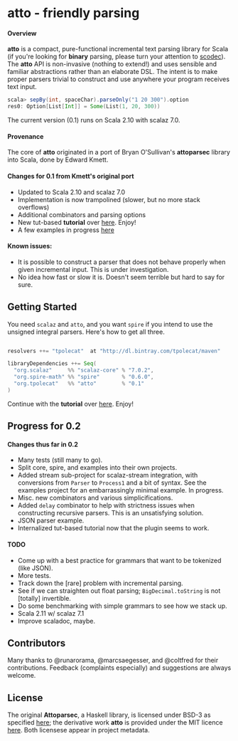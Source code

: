 # atto - friendly parsing

#### Overview

**atto** is a compact, pure-functional incremental text parsing library for Scala (if you're looking for **binary** parsing, please turn your attention to [scodec](https://github.com/scodec/scodec)). The **atto** API is non-invasive (nothing to extend!) and uses sensible and familiar abstractions rather than an elaborate DSL. The intent is to make proper parsers trivial to construct and use anywhere your program receives text input.

```scala
scala> sepBy(int, spaceChar).parseOnly("1 20 300").option
res0: Option[List[Int]] = Some(List(1, 20, 300))
```

The current version (0.1) runs on Scala 2.10 with scalaz 7.0.

#### Provenance

The core of **atto** originated in a port of Bryan O'Sullivan's **attoparsec** library into Scala, done by Edward Kmett.


#### Changes for 0.1 from Kmett's original port

   * Updated to Scala 2.10 and scalaz 7.0
   * Implementation is now trampolined (slower, but no more stack overflows)
   * Additional combinators and parsing options
   * New tut-based **tutorial** over [here](https://github.com/tpolecat/tut/blob/master/out/Atto.md). Enjoy!
   * A few examples in progress [here](example/src/main/scala/atto/example/)

#### Known issues:

   * It is possible to construct a parser that does not behave properly when given incremental input. This is under investigation.
   * No idea how fast or slow it is. Doesn't seem terrible but hard to say for sure.

## Getting Started

You need `scalaz` and `atto`, and you want `spire` if you intend to use the unsigned integral parsers. Here's how to get all three.

```scala

resolvers ++= "tpolecat"  at "http://dl.bintray.com/tpolecat/maven"

libraryDependencies ++= Seq(
  "org.scalaz"     %% "scalaz-core" % "7.0.2",
  "org.spire-math" %% "spire"       % "0.6.0",
  "org.tpolecat"   %% "atto"        % "0.1"
)
```

Continue with the **tutorial** over [here](https://github.com/tpolecat/tut/blob/master/out/Atto.md). Enjoy!

## Progress for 0.2

#### Changes thus far in 0.2

- Many tests (still many to go).
- Split core, spire, and examples into their own projects.
- Added stream sub-project for scalaz-stream integration, with conversions from `Parser` to `Process1` and a bit of syntax. See the examples project for an embarrassingly minimal example. In progress.
- Misc. new combinators and various simplicifications.
- Added `delay` combinator to help with strictness issues when constructing recursive parsers. This is an unsatisfying solution.
- JSON parser example.
- Internalized tut-based tutorial now that the plugin seems to work.

#### TODO

- Come up with a best practice for grammars that want to be tokenized (like JSON). 
- More tests.
- Track down the [rare] problem with incremental parsing.
- See if we can straighten out float parsing; `BigDecimal.toString` is not [totally] invertible.
- Do some benchmarking with simple grammars to see how we stack up.
- Scala 2.11 w/ scalaz 7.1
- Improve scaladoc, maybe.

## Contributors

Many thanks to @runarorama, @marcsaegesser, and @coltfred for their contributions. Feedback (complaints especially) and suggestions are always welcome.

## License

The original **Attoparsec**, a Haskell library, is licensed under BSD-3 as specified [here](https://github.com/bos/attoparsec); the derivative work **atto** is provided under the MIT licence [here](LICENSE). Both licensese appear in project metadata.

